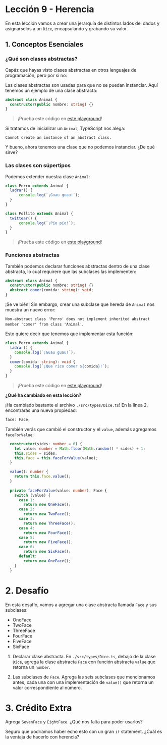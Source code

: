 # Lección 9 - Herencia

En esta lección vamos a crear una jerarquía de distintos lados del dados y asignarselos a un `Dice`, encapsulando y grabando su valor.

## 1. Conceptos Esenciales

### ¿Qué son clases abstractas?

Capáz que hayas visto clases abstractas en otros lenguajes de programación, pero por si no:

Las clases abstractas son usadas para que no se puedan instanciar. Aquí tenemos un ejemplo de una clase abstracta:

```typescript
abstract class Animal {
  constructor(public nombre: string) {}
}
```

> ¡Prueba este código en [este playground](https://www.typescriptlang.org/play?#code/IYIwzgLgTsDGEAJYBthjAgggOwJYFthkEBvAKASQHttIoBXeKqACgAd6RldYFsr8IKAFMAXAjq5sAcwCUpAL5kFQA)!

Si tratamos de inicializar un `Animal`, TypeScript nos alega:

`Cannot create an instance of an abstract class.`

Y bueno, ahora tenemos una clase que no podemos instanciar. ¿De qué sirve?

### Las clases son súpertipos

Podemos extender nuestra clase `Animal`:

```typescript
class Perro extends Animal {
  ladrar() {
      console.log(`¡Guau guau!`);
  }
}

class Pollito extends Animal {
  twittear() {
      console.log(`¡Pío pío!`);
  }
}
```

> ¡Prueba este código en [este playground](https://www.typescriptlang.org/play?#code/IYIwzgLgTsDGEAJYBthjAgggOwJYFthkEBvAKASQHttIoBXeKqACgAd6RldYFsr8IKAFMAXAjq5sAcwCUpAL5klZFGgwAFYVChUEwgB4Rh2ACYYcBIqQoJUpmK3nlKr6rSrJhAOmRVpLAAGAIUA4vTA9AjSEfQAhIGyANy2Sipq6AgantwQeobGZhZ4hMQuCBAA7rgQxsBONm6UsDRgnj5+ASEaALd6bH0JyanKQA)!

### Funciones abstractas

También podemos declarar funciones abstractas dentro de una clase abstracta, lo cual requirere que las subclases las implementen:

```typescript
abstract class Animal {
  constructor(public nombre: string) {}
  abstract comer(comida: string): void;
}
```

¡Se ve bién! Sin embargo, crear una subclase que hereda de `Animal` nos muestra un nuevo error:

`Non-abstract class 'Perro' does not implement inherited abstract member 'comer' from class 'Animal'`.

Esto quiere decir que tenemos que implementar esta función:

```typescript
class Perro extends Animal {
  ladrar() {
    console.log(`¡Guau guau!`);
  }
  comer(comida: string): void {
    console.log(`¡Que rico comer ${comida}!`);
  }
}
```

> ¡Prueba este código en [este playground](https://www.typescriptlang.org/play?#code/IYIwzgLgTsDGEAJYBthjAgggOwJYFthkEBvAKASQHttIoBXeKqACgAd6RldYFsr8IKAFMAXAjq5sAcwCUpAL4UEoOnESwBw1pvy4AJsHGSZs8QDcqBgNxklZFGgwAFbVCoJhADwjDs+jBwCIlJlVH0YVnlySkpNWipkYQA6ZCppFgADAEKAcXpgegRpAvoAQkzZW0olOK0dAQMjCWgpOQsrfVDY6gSk1PSs7IBFemEEKB4PXW0EABISXSaFCqrlJXsgA)!

**¿Qué ha cambiado en esta lección?**

¡Ha cambiado bastante el archivo `./src/types/Dice.ts`! En la línea 2, encontrarás una nueva propiedad:

```typescript
face: Face;
```

También verás que cambió el constructor y el `value`, además agregamos `faceForValue`:

```typescript
  constructor(sides: number = 6) {
    let value: number = Math.floor(Math.random() * sides) + 1;
    this.sides = sides;
    this.face = this.faceForValue(value);
  }

  value(): number {
    return this.face.value();
  }
  
  private faceForValue(value: number): Face {
    switch (value) {
      case 1:
        return new OneFace();
      case 2:
        return new TwoFace();
      case 3:
        return new ThreeFace();
      case 4:
        return new FourFace();
      case 5:
        return new FiveFace();
      case 6:
        return new SixFace();
      default:
        return new OneFace();
    }
  }
```


# 2. Desafío

En esta desafío, vamos a agregar una clase abstracta llamada `Face` y sus subclases:

- OneFace
- TwoFace
- ThreeFace
- FourFace
- FiveFace
- SixFace


1. Declarar clase abstracta. En `./src/types/Dice.ts`, debajo de la clase `Dice`, agrega la clase abstracta `Face` con función abstracta `value` que retorna un `number`.

2. Las subclases de `Face`. Agrega las seis subclases que mencionamos antes, cada una con una implementación de `value()` que retorna un valor correspondiente al número.

# 3. Crédito Extra

Agrega `SevenFace` y `EightFace`. ¿Qué nos falta para poder usarlos?


Seguro que podríamos haber echo esto con un gran `if` statement. ¿Cuál es la ventaja de hacerlo con herencia?
